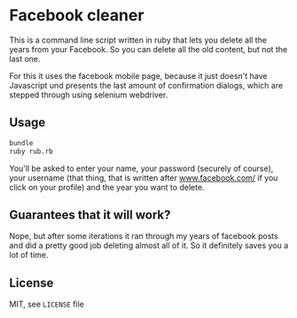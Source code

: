 # Facebook cleaner

This is a command line script written in ruby that lets you delete all the years from your Facebook. So you can delete all the old content, but not the last one.

For this it uses the facebook mobile page, because it just doesn't have Javascript und presents the last amount of confirmation dialogs, which are stepped through using selenium webdriver.

## Usage

```sh
bundle
ruby rub.rb
```

You'll be asked to enter your name, your password (securely of course), your username (that thing, that is written after www.facebook.com/ if you click on your profile) and the year you want to delete.

## Guarantees that it will work?

Nope, but after some iterations it ran through my years of facebook posts and did a pretty good job deleting almost all of it. So it definitely saves you a lot of time.

## License

MIT, see `LICENSE` file
